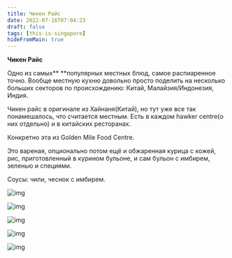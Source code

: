 ```yaml
---
title: Чикен Райс
date: 2022-07-16T07:04:23
draft: false
tags: [this-is-singapore]
hideFromMain: true
---
```

**Чикен Райс**

Одно из самых** **популярных местных блюд, самое распиаренное точно. Вообще местную кухню довольно просто поделить на несколько больших секторов по происхождению: Китай, Малайзия/Индонезия, Индия. 

Чикен райс в оригинале из Хайнаня(Китай), но тут уже все так понамешалось, что считается местным. Есть в каждом hawker centre(о них отдельно) и в китайских ресторанах.

Конкретно эта из Golden Mile Food Centre.

Это вареная, опционально потом ещё и обжаренная курица с кожей, рис, приготовленный в курином бульоне, и сам бульон с имбирем, зеленью и специями.

Соусы: чили, чеснок с имбирем.


![img](/images/this-is-singapore/photos/photo_5@16-07-2022_07-04-23.jpg#center)

![img](/images/this-is-singapore/photos/photo_6@16-07-2022_07-04-23.jpg#center)

![img](/images/this-is-singapore/photos/photo_7@16-07-2022_07-04-23.jpg#center)

![img](/images/this-is-singapore/photos/photo_8@16-07-2022_07-04-23.jpg#center)

![img](/images/this-is-singapore/photos/photo_9@16-07-2022_07-04-23.jpg#center)
